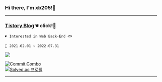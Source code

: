 ### Hi there, I'm xb205!👋
* * *
### <a href="https://dlwnsdud205.tistory.com" target="_blank">Tistory Blog</a>☚ click!🐒

    ☛ Interested in Web Back-End 🐟   

    🌱 2021.02.01 ~ 2022.07.31
    
 <!--<img src = "http://img.shields.io/badge/-black?style=flat&logo=JavaScript"/><img src = "http://img.shields.io/badge/-black?style=flat&logo=HTML5"><img src = "http://img.shields.io/badge/-black?style=flat&logo=CSS3"><img src = "http://img.shields.io/badge/-black?style=flat&logo=Java"><img src = "http://img.shields.io/badge/-black?style=flat&logo=Swift">--><img src = "http://img.shields.io/badge/-black?style=flat&logo=Java">

<!--![Anurag's github stats](https://github-readme-stats.vercel.app/api?username=dlwnsdud205&show_icons=true&theme=blue-green) -->
[![Commit Combo](http://commitcombo.com/get?user=Devxb&theme=Perfume-mini)](https://github.com/devxb/CommitCombo)
<br>
[![Solved.ac 프로필](http://mazassumnida.wtf/api/v2/generate_badge?boj=xb205)](https://solved.ac/profile/xb205)
* * *
<!--
**dlwnsdud205/dlwnsdud205** is a ✨ _special_ ✨ repository because its `README.md` (this file) appears on your GitHub profile.

Here are some ideas to get you started:

- 🔭 I’m currently working on ...
- 🌱 I’m currently learning ...
- 👯 I’m looking to collaborate on ...
- 🤔 I’m looking for help with ...
- 💬 Ask me about ...
- 📫 How to reach me: ...
- 😄 Pronouns: ...
- ⚡ Fun fact: ...
-->
